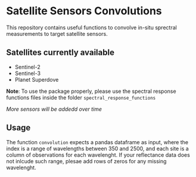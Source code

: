 # Satellite Sensors Convolutions
This repository contains useful functions to convolve in-situ sprectral measurements to target satellite sensors.

## Satellites currently available
- Sentinel-2
- Sentinel-3
- Planet Superdove

**Note**: To use the package properly, please use the spectral response functions files inside the folder `spectral_response_functions`

*More sensors will be addedd over time*

## Usage
The function `convolution` expects a pandas dataframe as input, where the index is a range of wavelengths between 350 and 2500, and each site is a column of observations for each wavelenght.
If your reflectance data does not inlcude such range, plesae add rows of zeros for any missing wavelenght.
